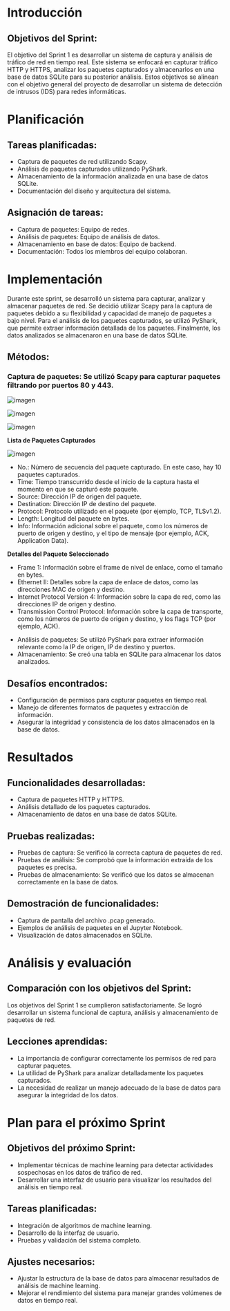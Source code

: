 # Introducción

## Objetivos del Sprint:
El objetivo del Sprint 1 es desarrollar un sistema de captura y análisis de tráfico de red en tiempo real. Este sistema se enfocará en capturar tráfico HTTP y HTTPS, analizar los paquetes capturados y almacenarlos en una base de datos SQLite para su posterior análisis. Estos objetivos se alinean con el objetivo general del proyecto de desarrollar un sistema de detección de intrusos (IDS) para redes informáticas.

# Planificación

## Tareas planificadas:
* Captura de paquetes de red utilizando Scapy.
* Análisis de paquetes capturados utilizando PyShark.
* Almacenamiento de la información analizada en una base de datos SQLite.
* Documentación del diseño y arquitectura del sistema.

## Asignación de tareas:
* Captura de paquetes: Equipo de redes.
* Análisis de paquetes: Equipo de análisis de datos.
* Almacenamiento en base de datos: Equipo de backend.
* Documentación: Todos los miembros del equipo colaboran.

# Implementación
Durante este sprint, se desarrolló un sistema para capturar, analizar y almacenar paquetes de red. Se decidió utilizar Scapy para la captura de paquetes debido a su flexibilidad y capacidad de manejo de paquetes a bajo nivel. Para el análisis de los paquetes capturados, se utilizó PyShark, que permite extraer información detallada de los paquetes. Finalmente, los datos analizados se almacenaron en una base de datos SQLite.

## Métodos:
### Captura de paquetes: Se utilizó Scapy para capturar paquetes filtrando por puertos 80 y 443.

![imagen](https://github.com/anttox/Proyecto-CPD/assets/118635410/b82a033d-e35d-4dd5-a938-2bc4e7fadbee)

![imagen](https://github.com/anttox/Proyecto-CPD/assets/118635410/a93434bd-446a-4147-82b7-e8368163fe69)

![imagen](https://github.com/anttox/Proyecto-CPD/assets/118635410/8dd09125-6d08-4ae0-90b5-d93c701391b6)

**Lista de Paquetes Capturados**

![imagen](https://github.com/anttox/Proyecto-CPD/assets/118635410/83ebbc95-6e5a-4283-a916-7cb2245047c4)
- No.: Número de secuencia del paquete capturado. En este caso, hay 10 paquetes capturados.
- Time: Tiempo transcurrido desde el inicio de la captura hasta el momento en que se capturó este paquete.
- Source: Dirección IP de origen del paquete.
- Destination: Dirección IP de destino del paquete.
- Protocol: Protocolo utilizado en el paquete (por ejemplo, TCP, TLSv1.2).
- Length: Longitud del paquete en bytes.
- Info: Información adicional sobre el paquete, como los números de puerto de origen y destino, y el tipo de mensaje (por ejemplo, ACK, Application Data).

**Detalles del Paquete Seleccionado**
- Frame 1: Información sobre el frame de nivel de enlace, como el tamaño en bytes.
- Ethernet II: Detalles sobre la capa de enlace de datos, como las direcciones MAC de origen y destino.
- Internet Protocol Version 4: Información sobre la capa de red, como las direcciones IP de origen y destino.
- Transmission Control Protocol: Información sobre la capa de transporte, como los números de puerto de origen y destino, y los flags TCP (por ejemplo, ACK).

* Análisis de paquetes: Se utilizó PyShark para extraer información relevante como la IP de origen, IP de destino y puertos.
* Almacenamiento: Se creó una tabla en SQLite para almacenar los datos analizados.

## Desafíos encontrados:
* Configuración de permisos para capturar paquetes en tiempo real.
* Manejo de diferentes formatos de paquetes y extracción de información.
* Asegurar la integridad y consistencia de los datos almacenados en la base de datos.

# Resultados

## Funcionalidades desarrolladas:
* Captura de paquetes HTTP y HTTPS.
* Análisis detallado de los paquetes capturados.
* Almacenamiento de datos en una base de datos SQLite.

## Pruebas realizadas:
* Pruebas de captura: Se verificó la correcta captura de paquetes de red.
* Pruebas de análisis: Se comprobó que la información extraída de los paquetes es precisa.
* Pruebas de almacenamiento: Se verificó que los datos se almacenan correctamente en la base de datos.

## Demostración de funcionalidades:
* Captura de pantalla del archivo .pcap generado.
* Ejemplos de análisis de paquetes en el Jupyter Notebook.
* Visualización de datos almacenados en SQLite.

# Análisis y evaluación

## Comparación con los objetivos del Sprint:
Los objetivos del Sprint 1 se cumplieron satisfactoriamente. Se logró desarrollar un sistema funcional de captura, análisis y almacenamiento de paquetes de red.

## Lecciones aprendidas:
* La importancia de configurar correctamente los permisos de red para capturar paquetes.
* La utilidad de PyShark para analizar detalladamente los paquetes capturados.
* La necesidad de realizar un manejo adecuado de la base de datos para asegurar la integridad de los datos.

# Plan para el próximo Sprint

## Objetivos del próximo Sprint:
* Implementar técnicas de machine learning para detectar actividades sospechosas en los datos de tráfico de red.
* Desarrollar una interfaz de usuario para visualizar los resultados del análisis en tiempo real.

## Tareas planificadas:
* Integración de algoritmos de machine learning.
* Desarrollo de la interfaz de usuario.
* Pruebas y validación del sistema completo.

## Ajustes necesarios:
* Ajustar la estructura de la base de datos para almacenar resultados de análisis de machine learning.
* Mejorar el rendimiento del sistema para manejar grandes volúmenes de datos en tiempo real.
